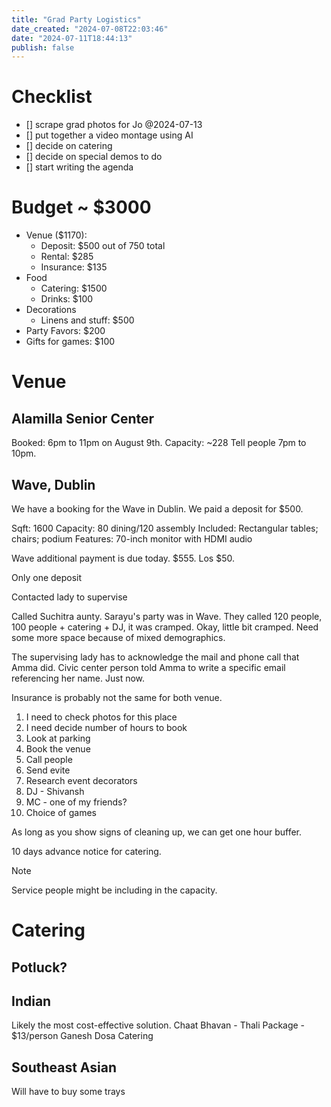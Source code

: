 ```yaml
---
title: "Grad Party Logistics"
date_created: "2024-07-08T22:03:46"
date: "2024-07-11T18:44:13"
publish: false
---
```

# Checklist
- [] scrape grad photos for Jo @2024-07-13
- [] put together a video montage using AI
- [] decide on catering
- [] decide on special demos to do
- [] start writing the agenda

# Budget ~ $3000
- Venue ($1170): 
  - Deposit: $500 out of 750 total
  - Rental: $285
  - Insurance: $135
- Food
  - Catering: $1500
  - Drinks: $100
- Decorations
  - Linens and stuff: $500
- Party Favors: $200
- Gifts for games: $100

# Venue

## Alamilla Senior Center
Booked: 6pm to 11pm on August 9th. 
Capacity: ~228
Tell people 7pm to 10pm. 

## Wave, Dublin
We have a booking for the Wave in Dublin. We paid a deposit for $500. 

Sqft: 1600
Capacity: 80 dining/120 assembly
Included: Rectangular tables; chairs; podium
Features: 70-inch monitor with HDMI audio

Wave additional payment is due today. $555. Los $50.

Only one deposit

Contacted lady to supervise 

Called Suchitra aunty. Sarayu's party was in Wave. They called 120 people, 100 people + catering + DJ, it was cramped. Okay, little bit cramped. Need some more space because of mixed demographics. 

The supervising lady has to acknowledge the mail and phone call that Amma did. Civic center person told Amma to write a specific email referencing her name. Just now. 

Insurance is probably not the same for both venue. 

1) I need to check photos for this place
2) I need decide number of hours to book
3) Look at parking
4) Book the venue
5) Call people
6) Send evite
7) Research event decorators
8) DJ - Shivansh
9) MC - one of my friends?
10) Choice of games

As long as you show signs of cleaning up, we can get one hour buffer. 

10 days advance notice for catering. 

> [!NOTE]
> Service people might be including in the capacity.

# Catering

## Potluck?

## Indian
Likely the most cost-effective solution.
Chaat Bhavan - Thali Package - $13/person
Ganesh Dosa Catering

## Southeast Asian
Will have to buy some trays
